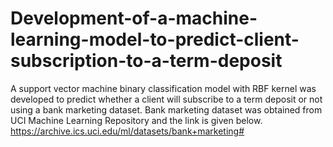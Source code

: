 # Development-of-a-machine-learning-model-to-predict-client-subscription-to-a-term-deposit
A support vector machine binary classification model with RBF kernel was developed to predict whether a client will subscribe to a term deposit or not using a bank marketing dataset.
Bank marketing dataset was obtained from UCI Machine Learning Repository and the link is given below.
https://archive.ics.uci.edu/ml/datasets/bank+marketing#
